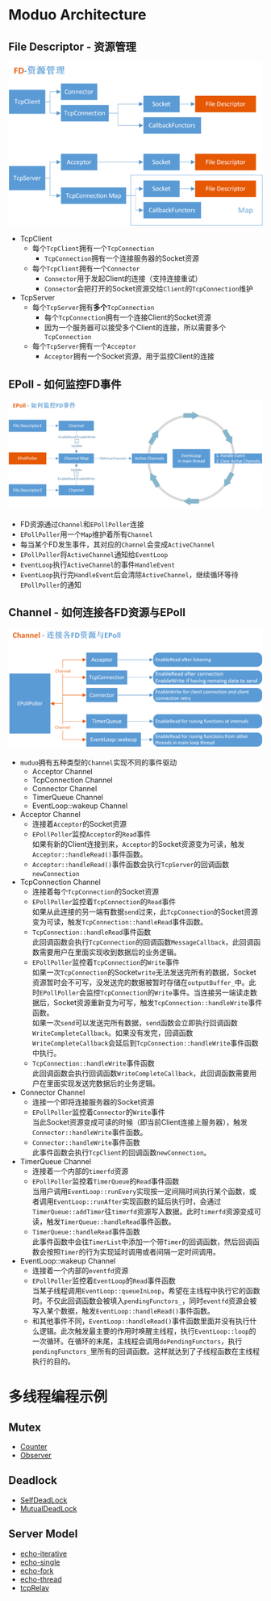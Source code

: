 # Moduo Architecture
## File Descriptor - 资源管理
![Resource Management](./architecture/Resource-Management.png)
* TcpClient
    - 每个`TcpClient`拥有一个`TcpConnection`
        - `TcpConnection`拥有一个连接服务器的Socket资源
    - 每个`TcpClient`拥有一个`Connector`
        - `Connector`用于发起Client的连接（支持连接重试）
        - `Connector`会把打开的Socket资源交给`Client`的`TcpConnection`维护
* TcpServer
    - 每个`TcpServer`拥有**多个**`TcpConnection`
        - 每个`TcpConnection`拥有一个连接Client的Socket资源
        - 因为一个服务器可以接受多个Client的连接，所以需要多个`TcpConnection`
    - 每个`TcpServer`拥有一个`Acceptor`
        - `Acceptor`拥有一个Socket资源，用于监控Client的连接

## EPoll - 如何监控FD事件
![EPoll](./architecture/EPoll.png)
* FD资源通过`Channel`和`EPollPoller`连接
* `EPollPoller`用一个`Map`维护着所有`Channel`
* 每当某个FD发生事件，其对应的`Channel`会变成`ActiveChannel`
* `EPollPoller`将`ActiveChannel`通知给`EventLoop`
* `EventLoop`执行`ActiveChannel`的事件`HandleEvent`
* `EventLoop`执行完`HandleEvent`后会清除`ActiveChannel`，继续循环等待`EPollPoller`的通知

## Channel - 如何连接各FD资源与EPoll
![Channel](./architecture/Channel.png)
* `muduo`拥有五种类型的`Channel`实现不同的事件驱动
    - Acceptor Channel
    - TcpConnection Channel
    - Connector Channel
    - TimerQueue Channel
    - EventLoop::wakeup Channel
* Acceptor Channel
    - 连接着`Acceptor`的Socket资源
    - `EPollPoller`监控`Acceptor`的`Read`事件<br>
    如果有新的Client连接到来，`Acceptor`的Socket资源变为可读，触发`Acceptor::handleRead()`事件函数。
    - `Acceptor::handleRead()`事件函数会执行`TcpServer`的回调函数`newConnection`
* TcpConnection Channel
    - 连接着每个`TcpConnection`的Socket资源
    - `EPollPoller`监控着`TcpConnection`的`Read`事件<br>
    如果从此连接的另一端有数据`send`过来，此`TcpConnection`的Socket资源变为可读，触发`TcpConnection::handleRead`事件函数。
    - `TcpConnection::handleRead`事件函数<br>
    此回调函数会执行`TcpConnection`的回调函数`MessageCallback`，此回调函数需要用户在里面实现收到数据后的业务逻辑。
    - `EPollPoller`监控着`TcpConnection`的`Write`事件<br>
    如果一次`TcpConnection`的Socket`write`无法发送完所有的数据，Socket资源暂时会不可写，没发送完的数据被暂时存储在`outputBuffer_`中。此时`EPollPoller`会监控`TcpConnection`的`Write`事件。当连接另一端读走数据后，Socket资源重新变为可写，触发`TcpConnection::handleWrite`事件函数。<br>
    如果一次`send`可以发送完所有数据，`send`函数会立即执行回调函数`WriteCompleteCallback`。如果没有发完，回调函数`WriteCompleteCallback`会延后到`TcpConnection::handleWrite`事件函数中执行。
    - `TcpConnection::handleWrite`事件函数<br>
    此回调函数会执行回调函数`WriteCompleteCallback`，此回调函数需要用户在里面实现发送完数据后的业务逻辑。
* Connector Channel
    - 连接一个即将连接服务器的Socket资源
    - `EPollPoller`监控着`Connector`的`Write`事件<br>
    当此Socket资源变成可读的时候（即当前Client连接上服务器），触发`Connector::handleWrite`事件函数。
    - `Connector::handleWrite`事件函数<br>
    此事件函数会执行`TcpClient`的回调函数`newConnection`。
* TimerQueue Channel
    - 连接着一个内部的`timerfd`资源
    - `EPollPoller`监控着`TimerQueue`的`Read`事件函数<br>
    当用户调用`EventLoop::runEvery`实现按一定间隔时间执行某个函数，或者调用`EventLoop::runAfter`实现函数的延后执行时，会通过`TimerQueue::addTimer`往`timerfd`资源写入数据。此时`timerfd`资源变成可读，触发`TimerQueue::handleRead`事件函数。
    - `TimerQueue::handleRead`事件函数<br>
    此事件函数中会往`TimerList`中添加一个带`Timer`的回调函数，然后回调函数会按照`Timer`的行为实现延时调用或者间隔一定时间调用。
* EventLoop::wakeup Channel
    - 连接着一个内部的`eventfd`资源
    - `EPollPoller`监控着`EventLoop`的`Read`事件函数<br>
    当某子线程调用`EventLoop::queueInLoop`，希望在主线程中执行它的函数时。不仅此回调函数会被填入`pendingFunctors_`，同时`eventfd`资源会被写入某个数据，触发`EventLoop::handleRead()`事件函数。
    - 和其他事件不同，`EventLoop::handleRead()`事件函数里面并没有执行什么逻辑。此次触发最主要的作用时唤醒主线程，执行`EventLoop::loop`的一次循环。在循环的末尾，主线程会调用`doPendingFunctors`，执行`pendingFunctors_`里所有的回调函数。这样就达到了子线程函数在主线程执行的目的。



# 多线程编程示例
## Mutex
- [Counter](./code/Counter/Counter.cpp)
- [Observer](./code/Observer/main.cpp)

## Deadlock
- [SelfDeadLock](./code/SelfDeadLock/SelfDeadLock.cpp)
- [MutualDeadLock](./code/MutualDeadLock/MutualDeadLock.cpp)

## Server Model
- [echo-iterative](./code/ServerModel/01.echo-iterative(one-process-one-thread).py)
- [echo-single](./code/ServerModel/02.echo-single(one-process-one-thread).py)
- [echo-fork](./code/ServerModel/03.echo-fork(multi-process-one-thread).py)
- [echo-thread](./code/ServerModel/04.echo-thread(one-process-multi-thread).py)
- [tcpRelay](./code/ServerModel/05.tcpRelay(proxy).py)
